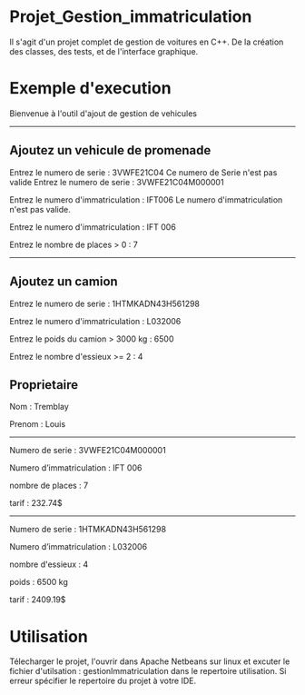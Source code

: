 # Projet_Gestion_immatriculation

Il s'agit d'un projet complet de gestion de voitures en C++. De la création des classes, des tests, et de l'interface graphique.

# Exemple d'execution

Bienvenue à l'outil d'ajout de gestion de vehicules

-------------------------------------------------------
Ajoutez un vehicule de promenade
-------------------------------------------------------

Entrez le numero de serie :
3VWFE21C04
Ce numero de Serie n'est pas valide
Entrez le numero de serie :
3VWFE21C04M000001

Entrez le numero d'immatriculation :
IFT006
Le numero d'immatriculation n'est pas valide.

Entrez le numero d'immatriculation :
IFT 006

Entrez le nombre de places > 0 :
7

-------------------------------------------------------
Ajoutez un camion
-------------------------------------------------------

Entrez le numero de serie :
1HTMKADN43H561298

Entrez le numero d'immatriculation :
L032006

Entrez le poids du camion > 3000 kg :
6500

Entrez le nombre d'essieux >= 2 :
4

Proprietaire
-------------------

Nom : Tremblay

Prenom : Louis

-------------------

Numero de serie : 3VWFE21C04M000001

Numero d’immatriculation : IFT 006

nombre de places : 7

tarif : 232.74$

-------------------

Numero de serie : 1HTMKADN43H561298

Numero d’immatriculation : L032006

nombre d'essieux : 4

poids : 6500 kg

tarif : 2409.19$

# Utilisation

Télecharger le projet, l'ouvrir dans Apache Netbeans sur linux et excuter le fichier d'utilsation : gestionImmatriculation dans le repertoire utilisation.
Si erreur spécifier le repertoire du projet à votre IDE.

